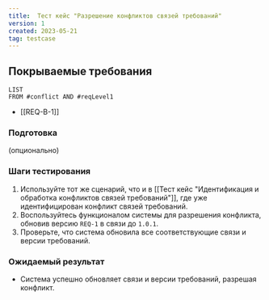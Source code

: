 ```yaml
---
title:  Тест кейс "Разрешение конфликтов связей требований"
version: 1
created: 2023-05-21
tag: testcase
---
```


## Покрываемые требования

```dataview
LIST
FROM #conflict AND #reqLevel1 
```
* [[REQ-B-1]]


### Подготовка
(опционально)

### Шаги тестирования

1.  Используйте тот же сценарий, что и в [[Тест кейс "Идентификация и обработка конфликтов связей требований"]], где уже идентифицирован конфликт связей требований.
2.  Воспользуйтесь функционалом системы для разрешения конфликта, обновив версию `REQ-1` в связи до `1.0.1`.
3.  Проверьте, что система обновила все соответствующие связи и версии требований.

### Ожидаемый результат

* Система успешно обновляет связи и версии требований, разрешая конфликт.
